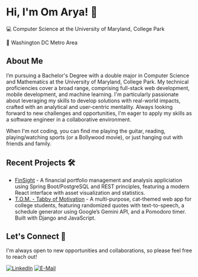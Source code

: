 # Hi, I'm Om Arya! 👋
💻 Computer Science at the University of Maryland, College Park

📍 Washington DC Metro Area

## About Me
I’m pursuing a Bachelor's Degree with a double major in Computer Science and Mathematics at the University of Maryland, College Park. My technical proficiencies cover a broad range, comprising full-stack web development, mobile development, and machine learning. I'm particularly passionate about leveraging my skills to develop solutions with real-world impacts, crafted with an analytical and user-centric mentality. Always looking forward to new challenges and opportunities, I'm eager to apply my skills as a software engineer in a collaborative environment.

When I'm not coding, you can find me playing the guitar, reading, playing/watching sports (or a Bollywood movie), or just hanging out with friends and family.

## Recent Projects 🛠
* [FinSight][FinSight-url] - A financial portfolio management and analysis appliciation using Spring Boot/PostgreSQL and REST principles, featuring a modern React interface with asset visualization and statistics.
* [T.O.M. - Tabby of Motivation][TOM-url] - A multi-purpose, cat-themed web app for college students, featuring randomized quotes with text-to-speech, a schedule generator using Google’s Gemini API, and a Pomodoro timer. Built with Django and JavaScript.
  
## Let's Connect 🤝
I'm always open to new opportunities and collaborations, so please feel free to reach out!

[![LinkedIn][LinkedIn.com]][LinkedIn-url]
[![E-Mail][Email.com]][Email-url]

<!-- MARKDOWN LINKS & IMAGES -->
[FinSight-url]: https://github.com/om-arya/FinSight
[TOM-url]: https://github.com/om-arya/T.O.M

[LinkedIn.com]: https://img.shields.io/badge/LinkedIn-0077B5?style=for-the-badge&logo=linkedin&logoColor=white
[LinkedIn-url]: https://www.linkedin.com/in/om-arya/
[Email.com]: https://img.shields.io/badge/Gmail-D14836?style=for-the-badge&logo=gmail&logoColor=white
[Email-url]: mailto:om.arya0577@gmail.com
